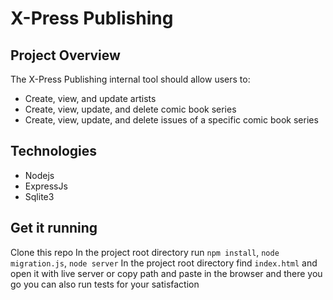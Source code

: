 # X-Press Publishing

## Project Overview

The X-Press Publishing internal tool should allow users to:

- Create, view, and update artists
- Create, view, update, and delete comic book series
- Create, view, update, and delete issues of a specific comic book series

## Technologies

- Nodejs
- ExpressJs
- Sqlite3

## Get it running

Clone this repo
In the project root directory run `npm install`, `node migration.js`, `node server`
In the project root directory find `index.html` and open it with live server or copy path and paste in the browser
and there you go
you can also run tests for your satisfaction
